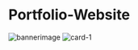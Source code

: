 # Portfolio-Website
![bannerimage](https://github.com/Supritha4/Portfolio-Website/assets/109537780/4064b19e-38ee-4fb8-8b3a-8b9e257f940b)
![card-1](https://github.com/Supritha4/Portfolio-Website/assets/109537780/25fe5a9d-207a-4a8a-ae3c-b579c5c154c7)
